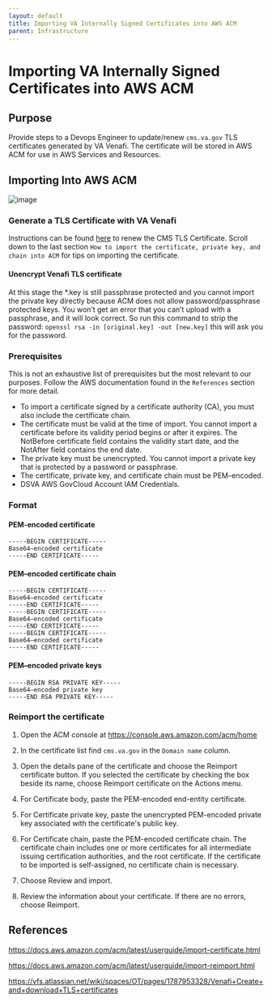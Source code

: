 ```yaml
---
layout: default
title: Importing VA Internally Signed Certificates into AWS ACM
parent: Infrastructure
---
```


# Importing VA Internally Signed Certificates into AWS ACM

## Purpose

Provide steps to a Devops Engineer to update/renew `cms.va.gov` TLS certificates generated by VA Venafi. The certificate will be stored in AWS ACM for use in AWS Services and Resources.

## Importing Into AWS ACM

![image](https://github.com/department-of-veterans-affairs/va.gov-cms/assets/39352093/de57b15c-d40c-4934-9341-17c50dede936)

### Generate a TLS Certificate with VA Venafi
Instructions can be found [here](https://vfs.atlassian.net/wiki/spaces/OT/pages/1787953328/Venafi+Create+and+download+TLS+certificates) to renew the CMS TLS Certificate. Scroll down to the last section `How to import the certificate, private key, and chain into ACM` for tips on importing the certificate.

#### Unencrypt Venafi TLS certificate

At this stage the *.key is still passphrase protected and you cannot import the private key directly because ACM does not allow password/passphrase protected keys. You won’t get an error that you can’t upload with a passphrase, and it will look correct. So run this command to strip the password: `openssl rsa -in [original.key] -out [new.key]` this will ask you for the password.


### Prerequisites
This is not an exhaustive list of prerequisites but the most relevant to our purposes. Follow the AWS documentation found in the `References` section for more detail.
* To import a certificate signed by a certificate authority (CA), you must also include the certificate chain.
* The certificate must be valid at the time of import. You cannot import a certificate before its validity period begins or after it expires. The NotBefore certificate field contains the validity start date, and the NotAfter field contains the end date.
* The private key must be unencrypted. You cannot import a private key that is protected by a password or passphrase.
* The certificate, private key, and certificate chain must be PEM–encoded.
* DSVA AWS GovCloud Account IAM Credentials.

### Format

#### PEM-encoded certificate
```
-----BEGIN CERTIFICATE-----
Base64–encoded certificate
-----END CERTIFICATE-----
```
#### PEM–encoded certificate chain
```
-----BEGIN CERTIFICATE-----
Base64–encoded certificate
-----END CERTIFICATE-----
-----BEGIN CERTIFICATE-----
Base64–encoded certificate
-----END CERTIFICATE-----
-----BEGIN CERTIFICATE-----
Base64–encoded certificate
-----END CERTIFICATE-----
```
#### PEM–encoded private keys
```
-----BEGIN RSA PRIVATE KEY-----
Base64–encoded private key
-----END RSA PRIVATE KEY-----
```

### Reimport the certificate

1. Open the ACM console at https://console.aws.amazon.com/acm/home

1. In the certificate list find `cms.va.gov` in the `Domain name` column.

1. Open the details pane of the certificate and choose the Reimport certificate button. If you selected the certificate by checking the box beside its name, choose Reimport certificate on the Actions menu.

1. For Certificate body, paste the PEM-encoded end-entity certificate.

1. For Certificate private key, paste the unencrypted PEM-encoded private key associated with the certificate's public key.

1. For Certificate chain, paste the PEM-encoded certificate chain. The certificate chain includes one or more certificates for all intermediate issuing certification authorities, and the root certificate. If the certificate to be imported is self-assigned, no certificate chain is necessary.

1. Choose Review and import.

1. Review the information about your certificate. If there are no errors, choose Reimport.

## References
https://docs.aws.amazon.com/acm/latest/userguide/import-certificate.html

https://docs.aws.amazon.com/acm/latest/userguide/import-reimport.html

https://vfs.atlassian.net/wiki/spaces/OT/pages/1787953328/Venafi+Create+and+download+TLS+certificates
